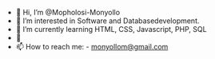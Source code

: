- 👋 Hi, I’m @Mopholosi-Monyollo
- 👀 I’m interested in Software and Databasedevelopment.
- 🌱 I’m currently learning HTML, CSS, Javascript, PHP, SQL
- 💞️ 
- 📫 How to reach me:
      - monyollom@gmail.com

<!---
Mopholosi-Monyollo/Mopholosi-Monyollo is a ✨ special ✨ repository because its `README.md` (this file) appears on your GitHub profile.
You can click the Preview link to take a look at your changes.
--->
